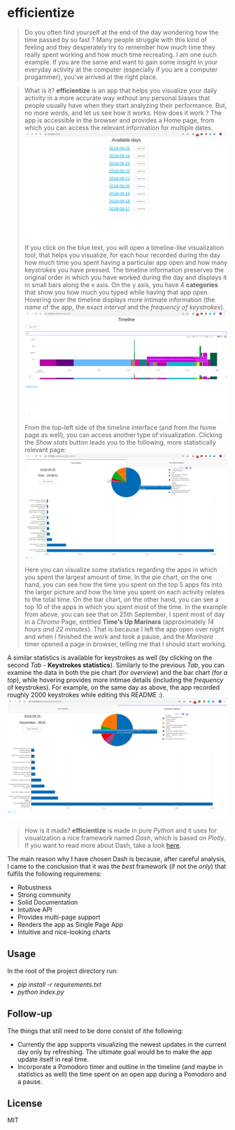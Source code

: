 # efficientize
> Do you often find yourself at the end of the day wondering how the time passed by so fast ? Many people struggle with this kind of feeling and they desperately try to remember how much time they really spent working and how much time recreating. I am one such example. If you are the same and want to gain some insight in your everyday activity at the computer (especially if you are a computer progammer), you've arrived at the right place.

> What is it?
**efficientize** is an app that helps you visualize your daily activity in a more accurate way without any personal biases that people usually have when they start analyzing their performance. But, no more words, and let us see how it works.
> How does it work ?
The app is accessible in the browser and provides a Home page, from which you can access the relevant information for multiple dates.
![alt text](https://github.com/theostoican/efficientize/blob/master/images/home.png)
If you click on the blue text, you will open a timeline-like visualization tool, that helps you visualize, for each hour recorded during the day how much time you spent having a particular app open and how many keystrokes you have pressed. The timeline information preserves the original order in which you have worked during the day and displays it in small bars along the x axis. On the y axis, you have 4 **categories** that show you how much you typed while having that app open. Hovering over the timeline displays more intimate information (the *name* of the app, the exact *interval* and the *frequency of keystrokes*).
![alt text](https://github.com/theostoican/efficientize/blob/master/images/timeline.png)
From the top-left side of the timeline interface (and from the home page as well), you can access another type of visualization. Clicking the *Show stats* button leads you to the following, more statistically relevant page:
![alt text](https://github.com/theostoican/efficientize/blob/master/images/time.png)
Here you can visualize some statistics regarding the apps in which you spent the largest amount of time. In the pie chart, on the one hand, you can see how the time you spent on the top 5 apps fits into the larger picture and how the time you spent on each activity relates to the total time. On the bar chart, on the other hand, you can see a top 10 of the apps in which you spent most of the time. In the example from above, you can see that on 25th September, I spent most of day in a *Chrome* Page, entitled **Time's Up Marinara** (approximately *14 hours and 22 minutes*). That is because I left the app open over night and when I finished the work and took a pause, and the *Marinara* timer opened a page in browser, telling me that I should start working.

A similar statistics is available for keystrokes as well (by clicking on the second *Tab* - **Keystrokes statistics**). Similarly to the previous *Tab*, you can examine the data in both the pie chart (for *overview*) and the bar chart (for *a top*), while hovering provides more intimae details (including the *frequency* of keystrokes). For example, on the same day as above, the app recorded roughly 2000 keystrokes while editing this README :).
![alt text](https://github.com/theostoican/efficientize/blob/master/images/keystrokes.png)
> How is it made?
**efficientize** is made in pure *Python* and it uses for visualization a nice framework named *Dash*, which is based on *Plotly*. If you want to read more about Dash, take a look [here](https://dash.plot.ly/).

The main reason why I have chosen Dash is because, after careful analysis, I came to the conclusion that it was the *best* framework (if not the *only*) that fulfils the following requiremens:
* Robustness
* Strong community
* Solid Documentation
* Intuitive API
* Provides multi-page support
* Renders the app as Single Page App
* Intuitive and nice-looking charts
## Usage
In the root of the project directory run:
* *pip install -r requirements.txt*
* *python index.py*
## Follow-up
The things that still need to be done consist of ithe following:
* Currently the app supports visualizing the newest updates in the current day only by refreshing. The ultimate goal would be to make the app update itself in real time.
* Incorporate a Pomodoro timer and outline in the timeline (and maybe in statistics as well) the time spent on an open app during a Pomodoro and a pause.
## License
MIT
